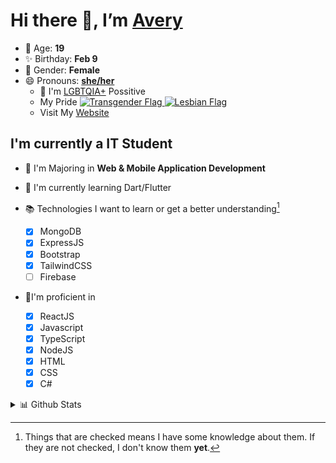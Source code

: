 # Hi there 👋, I’m [Avery][website]

- 🌸 Age: **19**
- ✨ Birthday: **Feb 9**
- 🎨 Gender: **Female**
- 😄 Pronouns: **[she/her][pronounspage]**
  - 🌈 I'm [LGBTQIA+][lgbt-foundation] Possitive
  - <div class="Flags">
      <span>My Pride</span>
      <a href="https://en.pronouns.page/dictionary/terminology#transgender">
        <img src="https://pronouns.page/flags/Transgender.png" alt="Transgender Flag" height="15px"/>
      </a>
      <a href="https://en.pronouns.page/dictionary/terminology#lesbian">
      <img src="https://pronouns.page/flags/Lesbian.png" alt="Lesbian Flag" height="15px"/>
      </a>
    </div>
  - Visit My [Website][website]

## I'm currently a IT Student

- 📌 I'm Majoring in **Web & Mobile Application Development**
- 🌱 I'm currently learning Dart/Flutter
- 📚 Technologies I want to learn or get a better understanding[^1]

  - [x] MongoDB
  - [x] ExpressJS
  - [x] Bootstrap
  - [x] TailwindCSS
  - [ ] Firebase

- 🎉I'm proficient in

  - [x] ReactJS
  - [x] Javascript
  - [x] TypeScript
  - [x] NodeJS
  - [x] HTML
  - [x] CSS
  - [x] C#

<details>
  <summary>
    📊 Github Stats
  </summary>

<!--START_SECTION:waka-->
![Code Time](http://img.shields.io/badge/Code%20Time-483%20hrs%2046%20mins-blue)

![Profile Views](http://img.shields.io/badge/Profile%20Views-1-blue)

**🐱 My GitHub Data** 

> 🏆 582 Contributions in the Year 2022
 > 
> 📦 54.7 kB Used in GitHub's Storage 
 > 
> 💼 Opted to Hire
 > 
> 📜 26 Public Repositories 
 > 
> 🔑 25 Private Repositories  
 > 
**I'm a Night 🦉** 

```text
🌞 Morning    39 commits     ██░░░░░░░░░░░░░░░░░░░░░░░   10.4% 
🌆 Daytime    138 commits    █████████░░░░░░░░░░░░░░░░   36.8% 
🌃 Evening    160 commits    ██████████░░░░░░░░░░░░░░░   42.67% 
🌙 Night      38 commits     ██░░░░░░░░░░░░░░░░░░░░░░░   10.13%

```
📅 **I'm Most Productive on Thursday** 

```text
Monday       63 commits     ████░░░░░░░░░░░░░░░░░░░░░   16.8% 
Tuesday      51 commits     ███░░░░░░░░░░░░░░░░░░░░░░   13.6% 
Wednesday    54 commits     ███░░░░░░░░░░░░░░░░░░░░░░   14.4% 
Thursday     77 commits     █████░░░░░░░░░░░░░░░░░░░░   20.53% 
Friday       43 commits     ██░░░░░░░░░░░░░░░░░░░░░░░   11.47% 
Saturday     41 commits     ██░░░░░░░░░░░░░░░░░░░░░░░   10.93% 
Sunday       46 commits     ███░░░░░░░░░░░░░░░░░░░░░░   12.27%

```


📊 **This Week I Spent My Time On** 

```text
⌚︎ Time Zone: America/Halifax

💬 Programming Languages: 
TypeScript               8 hrs 53 mins       ██████████░░░░░░░░░░░░░░░   41.02% 
SCSS                     3 hrs 31 mins       ████░░░░░░░░░░░░░░░░░░░░░   16.27% 
JSON                     2 hrs 23 mins       ██░░░░░░░░░░░░░░░░░░░░░░░   11.03% 
JavaScript               1 hr 32 mins        █░░░░░░░░░░░░░░░░░░░░░░░░   7.08% 
HTML                     1 hr 23 mins        █░░░░░░░░░░░░░░░░░░░░░░░░   6.39%

🔥 Editors: 
VS Code                  19 hrs 44 mins      ██████████████████████░░░   91.12% 
IntelliJ                 1 hr 47 mins        ██░░░░░░░░░░░░░░░░░░░░░░░   8.24% 
Visual Studio            8 mins              ░░░░░░░░░░░░░░░░░░░░░░░░░   0.64%

🐱‍💻 Projects: 
avarose.dev              11 hrs 6 mins       ████████████░░░░░░░░░░░░░   51.24% 
gitmoji-clone            3 hrs 12 mins       ███░░░░░░░░░░░░░░░░░░░░░░   14.8% 
avarose                  2 hrs 58 mins       ███░░░░░░░░░░░░░░░░░░░░░░   13.73% 
NodeExpressHttpRequests  1 hr 40 mins        ██░░░░░░░░░░░░░░░░░░░░░░░   7.72% 
forge-1.19.2-43.1.32-mdk 1 hr 22 mins        █░░░░░░░░░░░░░░░░░░░░░░░░   6.32%

💻 Operating System: 
Windows                  21 hrs 39 mins      █████████████████████████   100.0%

```

**I Mostly Code in JavaScript** 

```text
JavaScript               20 repos            ██████████░░░░░░░░░░░░░░░   40.82% 
TypeScript               8 repos             ████░░░░░░░░░░░░░░░░░░░░░   16.33% 
C#                       6 repos             ███░░░░░░░░░░░░░░░░░░░░░░   12.24% 
HTML                     3 repos             █░░░░░░░░░░░░░░░░░░░░░░░░   6.12% 
Shell                    3 repos             █░░░░░░░░░░░░░░░░░░░░░░░░   6.12%

```


**Timeline**

![Chart not found](https://raw.githubusercontent.com/Avery-Rose/Avery-Rose/main/charts/bar_graph.png) 


 Last Updated on 07/10/2022 19:00:27 UTC
<!--END_SECTION:waka-->

</details>



[^1]:
    Things that are checked means I have some knowledge about them.
    If they are not checked, I don't know them **yet**.

[//]: <> (Links)

[wakatime-profile]: https://wakatime.com/@Averyyyyyyyy
[pronouns-definitions]: https://en.pronouns.page/she/her
[pronounspage]: https://pronouns.page/@cattgirlava
[lgbt-foundation]: https://lgbt.foundation/
[website]: https://avarose.dev/
[alexandres-badge-repo]: https://github.com/alexandresanlim/Badges4-README.md-Profile
